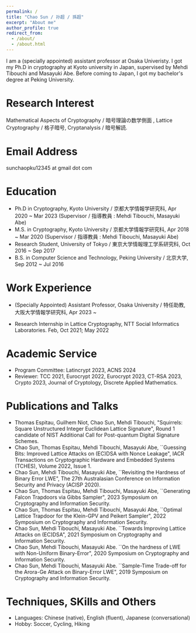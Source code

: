 ```yaml
---
permalink: /
title: "Chao Sun / 孙超 / 孫超"
excerpt: "About me"
author_profile: true
redirect_from: 
  - /about/
  - /about.html
---
```

I am a (specially appointed) assistant professor at Osaka Univeristy. I got my Ph.D in cryptography at Kyoto university in Japan, supervised by Mehdi Tibouchi and Masayuki Abe. Before coming to Japan, I got my bachelor's degree at Peking University.

Research Interest
======
 Mathematical Aspects of Cryptography / 暗号理論の数学側面 , Lattice Cryptography / 格子暗号, Cryptanalysis / 暗号解読.
 
Email Address
======
 sunchaopku12345 at gmail dot com

Education
======
* Ph.D in Cryptography, Kyoto University / 京都大学情報学研究科, Apr 2020 ~ Mar 2023 (Supervisor / 指導教員 : Mehdi Tibouchi, Masayuki Abe)
* M.S. in Cryptography, Kyoto University / 京都大学情報学研究科, Apr 2018 ~ Mar 2020 (Supervisor / 指導教員 : Mehdi Tibouchi, Masayuki Abe)
* Research Student, University of Tokyo / 東京大学情報理工学系研究科, Oct 2016 ~ Sep 2017
* B.S. in Computer Science and Technology, Peking University / 北京大学, Sep 2012 ~ Jul 2016


Work Experience
======
* (Specially Appointed) Assistant Professor, Osaka University / 特任助教, 大阪大学情報学研究科, Apr 2023 ~ 


* Research Internship in Lattice Cryptography, NTT Social Informatics Laboratories.  Feb, Oct 2021; May 2022

Academic Service
======
* Program Committee: Latincrypt 2023, ACNS 2024
* Reviewer: TCC 2021, Eurocrypt 2022, Eurocrypt 2023, CT-RSA 2023, Crypto 2023, Journal of Cryptology, Discrete Applied Mathematics.

Publications and Talks
======
* Thomas Espitau, Guilhem Niot, Chao Sun, Mehdi Tibouchi, "Squirrels: Square Unstructured Integer Euclidean Lattice Signature", Round 1 candidate of NIST Additional Call for Post-quantum Digital Signature Schemes.
* Chao Sun, Thomas Espitau, Mehdi Tibouchi,  Masayuki Abe, ``Guessing Bits: Improved Lattice Attacks on (EC)DSA with Nonce Leakage", IACR Transactions on Cryptographic Hardware and Embedded Systems (TCHES), Volume 2022, Issue 1.
* Chao Sun, Mehdi Tibouchi, Masayuki Abe, ``Revisiting the Hardness of Binary Error LWE", The 27th Australasian Conference on Information Security and Privacy (ACISP 2020).
* Chao Sun, Thomas Espitau, Mehdi Tibouchi, Masayuki Abe, ``Generating Falcon Trapdoors via Gibbs Sampler", 2023 Symposium on Cryptography and Information Security.
* Chao Sun, Thomas Espitau, Mehdi Tibouchi, Masayuki Abe, ``Optimal Lattice Trapdoor for the Klein-GPV and Peikert Sampler", 2022 Symposium on Cryptography and Information Security.
* Chao Sun, Mehdi Tibouchi, Masayuki Abe. ``Towards Improving Lattice Attacks on (EC)DSA", 2021 Symposium on Cryptography and Information Security.
* Chao Sun, Mehdi Tibouchi, Masayuki Abe. ``On the hardness of LWE with Non-Uniform Binary-Error", 2020 Symposium on Cryptography and Information Security.
* Chao Sun, Mehdi Tibouchi, Masayuki Abe. ``Sample-Time Trade-off for the Arora-Ge Attack on Binary-Error LWE", 2019 Symposium on Cryptography and Information Security.

Techniques, SKills and Others
======
* Languages:  Chinese (native), English (fluent), Japanese (conversational)
* Hobby: Soccer, Cycling, Hiking


